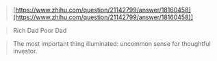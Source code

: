 > [https://www.zhihu.com/question/21142799/answer/18160458](https://www.zhihu.com/question/21142799/answer/18160458)]

> Rich Dad Poor Dad

> The most important thing illuminated: uncommon sense for thoughtful investor.




<!--stackedit_data:
eyJoaXN0b3J5IjpbNjE2OTM5MjA1LDE0NTI3NTc5OSwxNjk1MD
QxNjI4LDYxNjkzOTIwNSw2MTc5MTY3NzQsLTE1MDMxODM0NTRd
fQ==
-->